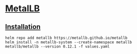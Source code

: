 # [MetalLB](https://metallb.universe.tf/)

## [Installation](https://metallb.universe.tf/installation/#installation-with-helm)
```
helm repo add metallb https://metallb.github.io/metallb
helm install -n metallb-system --create-namespace metallb metallb/metallb --version 0.12.1 -f values.yaml
```
